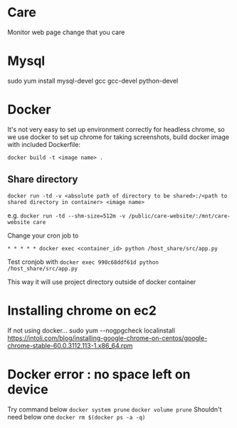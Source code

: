 # Care
Monitor web page change that you care

# Mysql
sudo yum install mysql-devel gcc gcc-devel python-devel


# Docker
It's not very easy to set up environment correctly for headless chrome, so we use docker to set up chrome for taking screenshots, build docker image with included Dockerfile:

`docker build -t <image name> .`

## Share directory

`docker run -td -v <absolute path of directory to be shared>:/<path to shared directory in container> <image name>`

e.g. `docker run -td --shm-size=512m -v /public/care-website/:/mnt/care-website care`

Change your cron job to

`* * * * * docker exec <container_id> python /host_share/src/app.py`

Test cronjob with
`docker exec 990c68ddf61d python /host_share/src/app.py`

This way it will use project directory outside of docker container



# Installing chrome on ec2
If not using docker...
sudo yum --nogpgcheck localinstall https://intoli.com/blog/installing-google-chrome-on-centos/google-chrome-stable-60.0.3112.113-1.x86_64.rpm


# Docker error : no space left on device

Try command below
`docker system prune`
`docker volume prune`
Shouldn't need below one
`docker rm $(docker ps -a -q)`


